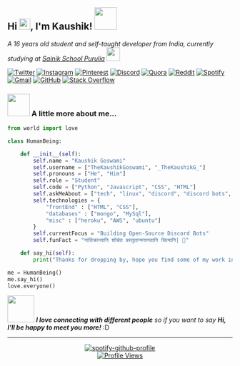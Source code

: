 
<h2> Hi <img src="https://media.giphy.com/media/hvRJCLFzcasrR4ia7z/giphy.gif" width="25px">, I'm Kaushik! <img src="https://media.giphy.com/media/mGcNjsfWAjY5AEZNw6/giphy.gif" width="50"></h2>

<p><em>A 16 years old student and self-taught developer from India, currently studying at <a href="https://sainikschoolpurulia.com">Sainik School Purulia</a> <img src="https://media.giphy.com/media/fYSnHlufseco8Fh93Z/giphy.gif" width="30"></br>
</em></p>

[![Twitter](https://img.shields.io/badge/Twitter-%231DA1F2.svg?style=for-the-badge&logo=Twitter&logoColor=white)](https://twitter.com/Being_Goswami)
[![Instagram](https://img.shields.io/badge/Instagram-%23E4405F.svg?style=for-the-badge&logo=Instagram&logoColor=white)](https://instagram.com/thekaushikgoswami) 
[![Pinterest](https://img.shields.io/badge/Pinterest-%23E60023.svg?style=for-the-badge&logo=Pinterest&logoColor=white)](https://pinterest.com/thekaushikgoswami)
[![Discord](https://img.shields.io/badge/Discord-%237289DA.svg?style=for-the-badge&logo=discord&logoColor=white)](https://discord.gg/WCewJGmb32)
[![Quora](https://img.shields.io/badge/Quora-%23B92B27.svg?style=for-the-badge&logo=Quora&logoColor=white)](https://quora.com/profile/TheKaushikGoswami)
[![Reddit](https://img.shields.io/badge/Reddit-FF4500?style=for-the-badge&logo=reddit&logoColor=white)](https://reddit.com/user/TheKaushik01)
[![Spotify](https://img.shields.io/badge/Spotify-1ED760?style=for-the-badge&logo=spotify&logoColor=white)](https://open.spotify.com/user/rwu8m7m34mit13j931l5618p5)
[![Gmail](https://img.shields.io/badge/Gmail-D14836?style=for-the-badge&logo=gmail&logoColor=white)](mailto:thekaushikgoswami@gmail.com)
[![GitHub](https://img.shields.io/badge/GitHub-%23121011.svg?style=for-the-badge&logo=github&logoColor=white)](https://github.com/TheKaushikGoswami)
[![Stack Overflow](https://img.shields.io/badge/-Stackoverflow-FE7A16?style=for-the-badge&logo=stack-overflow&logoColor=white)](https://stackoverflow.com/users/14279011/thekaushikgoswami)



### <img src="https://media.giphy.com/media/VgCDAzcKvsR6OM0uWg/giphy.gif" width="50"> A little more about me...  

```python
from world import love

class HumanBeing:

    def __init__(self):
        self.name = "Kaushik Goswami"
        self.username = ["TheKaushikGoswami", "_TheKaushikG_"]
        self.pronouns = ["He", "Him"]
        self.role = "Student"
        self.code = ["Python", "Javascript", "CSS", "HTML"]
        self.askMeAbout = ["tech", "linux", "discord", "discord bots", "anime"]
        self.technologies = {
            "frontEnd" : ["HTML", "CSS"],
            "databases" : ["mongo", "MySql"],
            "misc" : ["heroku", "AWS", "ubuntu"]
        }
        self.currentFocus = "Building Open-Source Discord Bots"
        self.funFact = "नातिक्रान्तानि शोचेत प्रस्तुतान्यनागतानि चित्यानि| 🎴"

    def say_hi(self):
        print("Thanks for dropping by, hope you find some of my work interesting.")

me = HumanBeing()
me.say_hi()
love.everyone()
```

<img src="https://media.giphy.com/media/LnQjpWaON8nhr21vNW/giphy.gif" width="60"> <em><b>I love connecting with different people</b> so if you want to say <b>Hi, I'll be happy to meet you more!</b></em> :D

---

<span align="center">

[![spotify-github-profile](https://spotify-github-profile.vercel.app/api/view?uid=rwu8m7m34mit13j931l5618p5&cover_image=true&theme=novatorem&bar_color=53b14f&bar_color_cover=true)](https://open.spotify.com/user/rwu8m7m34mit13j931l5618p5) </br>
[![Profile Views](https://komarev.com/ghpvc/?username=TheKaushikGoswami&style=for-the-badge&color=orange)](https://github.com/TheKaushikGoswami)
</span>
